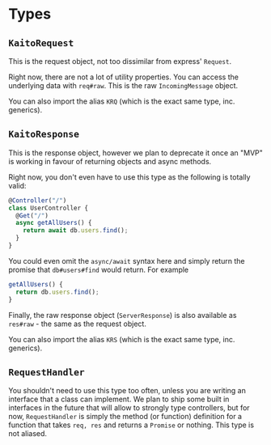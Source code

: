 # Types

## `KaitoRequest`

This is the request object, not too dissimilar from express' `Request`.

Right now, there are not a lot of utility properties. You can access the underlying data with `req#raw`.
This is the raw `IncomingMessage` object.

You can also import the alias `KRQ` (which is the exact same type, inc. generics).

## `KaitoResponse`

This is the response object, however we plan to deprecate it once an "MVP" is working in favour of returning objects
and async methods.

Right now, you don't even have to use this type as the following is totally valid:

```typescript
@Controller("/")
class UserController {
  @Get("/")
  async getAllUsers() {
    return await db.users.find();
  }
}
```

You could even omit the `async/await` syntax here and simply return the promise that `db#users#find` would return. For example

```typescript
getAllUsers() {
  return db.users.find();
}
```

Finally, the raw response object (`ServerResponse`) is also available as `res#raw` - the same as the request object.

You can also import the alias `KRS` (which is the exact same type, inc. generics).

## `RequestHandler`

You shouldn't need to use this type too often, unless you are writing an interface that a class can implement.
We plan to ship some built in interfaces in the future that will allow to strongly type controllers, but for now,
`RequestHandler` is simply the method (or function) definition for a function that takes `req, res` and returns a
`Promise` or nothing. This type is not aliased.
